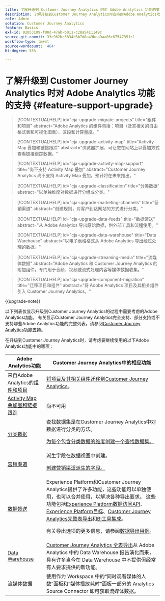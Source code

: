 ```yaml
---
title: 了解升级到 Customer Journey Analytics 时对 Adobe Analytics 功能的支持
description: 了解升级到Customer Journey Analytics时支持的Adobe Analytics功能
role: Admin
solution: Customer Journey Analytics
feature: Basics
exl-id: 92053109-f80d-47ab-b011-c28a5411149c
source-git-commit: 33e962bc3834d6b7d0a49bea9aa06c67547351c1
workflow-type: tm+mt
source-wordcount: '464'
ht-degree: 55%

---
```


# 了解升级到 Customer Journey Analytics 时对 Adobe Analytics 功能的支持 {#feature-support-upgrade}

<!-- markdownlint-disable MD034 -->

>[!CONTEXTUALHELP]
>id="cja-upgrade-migrate-projects"
>title="组件和项目"
>abstract="Adobe Analytics 的组件包括：项目（及其相关的自由格式表和可视化图表）、区段和计算量度。"

<!-- markdownlint-enable MD034 -->

<!-- markdownlint-disable MD034 -->

>[!CONTEXTUALHELP]
>id="cja-upgrade-activity-map"
>title="Activity Map 叠加和链接跟踪"
>abstract="浏览器扩展，可让您在网站上以叠加方式查看链接跟踪数据。"

<!-- markdownlint-enable MD034 -->

<!-- markdownlint-disable MD034 -->

>[!CONTEXTUALHELP]
>id="cja-upgrade-activity-map-support"
>title="尚不支持 Activity Map 叠加"
>abstract="Customer Journey Analytics 尚不支持 Activity Map 叠加。预计将在未来推出。"

<!-- markdownlint-enable MD034 -->

<!-- markdownlint-disable MD034 -->

>[!CONTEXTUALHELP]
>id="cja-upgrade-classification"
>title="分类数据"
>abstract="以单独维度对数据进行分组或分类。"

<!-- markdownlint-enable MD034 -->

<!-- markdownlint-disable MD034 -->

>[!CONTEXTUALHELP]
>id="cja-upgrade-marketing-channels"
>title="营销渠道"
>abstract="创建规则，对客户到达网站的方式进行分类。"

<!-- markdownlint-enable MD034 -->

<!-- markdownlint-disable MD034 -->

>[!CONTEXTUALHELP]
>id="cja-upgrade-data-feeds"
>title="数据馈送"
>abstract="从 Adobe Analytics 导出原始数据，供外部工具和流程使用。"

<!-- markdownlint-enable MD034 -->

<!-- markdownlint-disable MD034 -->

>[!CONTEXTUALHELP]
>id="cja-upgrade-data-warehouse"
>title="Data Warehouse"
>abstract="以电子表格格式从 Adobe Analytics 导出经过处理的数据。"

<!-- markdownlint-enable MD034 -->

<!-- markdownlint-disable MD034 -->

>[!CONTEXTUALHELP]
>id="cja-upgrade-streaming-media"
>title="流媒体数据"
>abstract="Adobe Analytics 和 Customer Journey Analytics 的附加组件，专门用于音频、视频或流式处理内容等媒体数据收集。"

<!-- markdownlint-enable MD034 -->

<!-- markdownlint-disable MD034 -->

>[!CONTEXTUALHELP]
>id="cja-upgrade-component-migration"
>title="迁移项目和组件"
>abstract="将 Adobe Analytics 项目及其相关组件引入 Customer Journey Analytics。"

<!-- markdownlint-enable MD034 -->

{{upgrade-note}}

以下列表仅显示升级到Customer Journey Analytics的过程中需要考虑的Adobe Analytics功能。 有关显示Customer Journey Analytics完全支持、部分支持或不支持哪些Adobe Analytics功能的完整列表，请参阅[Customer Journey Analytics功能支持](/help/getting-started/aa-vs-cja/cja-aa.md)。

在升级到Customer Journey Analytics时，请考虑要继续使用的以下Adobe Analytics功能中的哪项：

| Adobe Analytics功能 | Customer Journey Analytics中的相应功能 |
|---------|----------|
| 来自Adobe Analytics的[组件和项目](https://experienceleague.adobe.com/en/docs/analytics/analyze/analysis-workspace/build-workspace-project/freeform-overview) | [将项目及其相关组件迁移到Customer Journey Analytics](https://experienceleague.adobe.com/en/docs/analytics/admin/admin-tools/component-migration/prepare-component-migration)。 |
| [Activity Map叠加图和链接跟踪](https://experienceleague.adobe.com/en/docs/analytics/analyze/activity-map/overview) | 尚不可用 |
| [分类数据](https://experienceleague.adobe.com/en/docs/analytics/components/classifications/c-classifications) | 查找数据集是在Customer Journey Analytics中对数据进行分类的方法。<p>[为每个包含分类数据的维度创建一个查找数据集。](/help/getting-started/cja-upgrade/cja-upgrade-dataset-lookup.md)</p> |
| [营销渠道](https://experienceleague.adobe.com/en/docs/analytics/components/marketing-channels/c-getting-started-mchannel) | 派生字段在数据视图中创建。 <p>[创建营销渠道派生的字段。](/help/getting-started/cja-upgrade/cja-upgrade-marketing-channel.md)</p> |
| [数据馈送](https://experienceleague.adobe.com/en/docs/analytics/export/analytics-data-feed/data-feed-overview) | Experience Platform和Customer Journey Analytics提供了许多功能，这些功能可以单独使用，也可以合并使用，以解决各种导出要求。 这些功能包括[Experience Platform数据访问API](https://experienceleague.adobe.com/docs/experience-platform/data-access/api.html)、[Experience Platform目标](https://experienceleague.adobe.com/docs/experience-platform/destinations/ui/activate/export-datasets.html)、[Customer Journey Analytics完整表导出](/help/analysis-workspace/export/export-cloud.md)和[BI工具集成](/help/data-views/bi-extension.md)。<p>有关导出选项的更多信息，请参阅[数据导出用例](/help/use-cases/data-export/overview.md)。</p> |
| [Data Warehouse](https://experienceleague.adobe.com/en/docs/analytics/export/data-warehouse/data-warehouse) | [Customer Journey Analytics 全表导出](/help/analysis-workspace/export/export-cloud.md)从 Adobe Analytics 中的 Data Warehouse 报告演化而来，具有许多当今在 Data Warehouse 中不提供但经常有人要求提供的新功能。 |
| [流媒体数据](https://experienceleague.adobe.com/zh-hans/docs/media-analytics/using/media-overview) | 使用作为 Workspace 中的“同时观看媒体的人数”面板和“媒体播放耗时”面板一部分的 Analytics Source Connector 即可获取流媒体数据。 |
